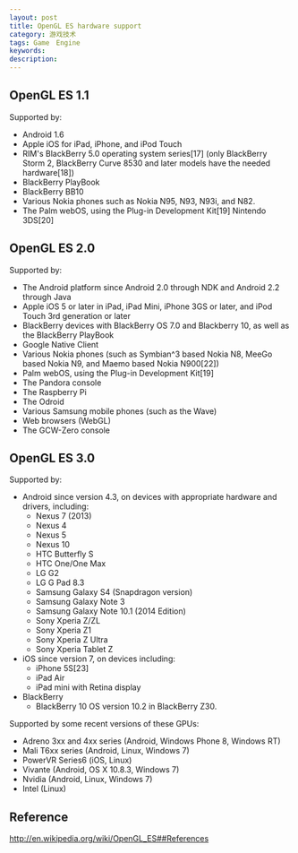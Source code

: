 ```yaml
---
layout: post
title: OpenGL ES hardware support
category: 游戏技术
tags: Game　Engine
keywords: 
description: 
---
```

## OpenGL ES 1.1
Supported by:
   
* Android 1.6
* Apple iOS for iPad, iPhone, and iPod Touch
* RIM's BlackBerry 5.0 operating system series[17] (only BlackBerry Storm 2, BlackBerry Curve 8530 and later models have the needed hardware[18])
* BlackBerry PlayBook
* BlackBerry BB10
* Various Nokia phones such as Nokia N95, N93, N93i, and N82.
* The Palm webOS, using the Plug-in Development Kit[19]
Nintendo 3DS[20]

## OpenGL ES 2.0
Supported by:

* The Android platform since Android 2.0 through NDK and Android 2.2 through Java
* Apple iOS 5 or later in iPad, iPad Mini, iPhone 3GS or later, and iPod Touch 3rd generation or later
* BlackBerry devices with BlackBerry OS 7.0 and Blackberry 10, as well as the BlackBerry PlayBook
* Google Native Client
* Various Nokia phones (such as Symbian^3 based Nokia N8, MeeGo based Nokia N9, and Maemo based Nokia N900[22])
* Palm webOS, using the Plug-in Development Kit[19]
* The Pandora console
* The Raspberry Pi
* The Odroid
* Various Samsung mobile phones (such as the Wave)
* Web browsers (WebGL)
* The GCW-Zero console

## OpenGL ES 3.0
Supported by:

* Android since version 4.3, on devices with appropriate hardware and drivers, including:
  * Nexus 7 (2013)
  * Nexus 4
  * Nexus 5
  * Nexus 10
  * HTC Butterfly S
  * HTC One/One Max
  * LG G2
  * LG G Pad 8.3
  * Samsung Galaxy S4 (Snapdragon version)
  * Samsung Galaxy Note 3
  * Samsung Galaxy Note 10.1 (2014 Edition)
  * Sony Xperia Z/ZL
  * Sony Xperia Z1
  * Sony Xperia Z Ultra
  * Sony Xperia Tablet Z
* iOS since version 7, on devices including:
  * iPhone 5S[23]
  * iPad Air
  * iPad mini with Retina display
* BlackBerry
  * BlackBerry 10 OS version 10.2 in BlackBerry Z30.

Supported by some recent versions of these GPUs:

* Adreno 3xx and 4xx series (Android, Windows Phone 8, Windows RT)
* Mali T6xx series (Android, Linux, Windows 7)
* PowerVR Series6 (iOS, Linux)
* Vivante (Android, OS X 10.8.3, Windows 7)
* Nvidia (Android, Linux, Windows 7)
* Intel (Linux)



## Reference
<http://en.wikipedia.org/wiki/OpenGL_ES##References>